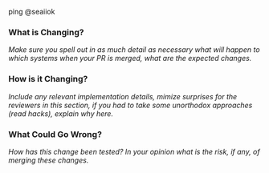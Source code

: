 ping @seaiiok

### What is Changing?

_Make sure you spell out in as much detail as necessary what will happen to which systems when your PR is merged, 
what are the expected changes._

### How is it Changing?

_Include any relevant implementation details, mimize surprises for the reviewers in this section, if you had to take some 
unorthodox approaches (read hacks), explain why here._

### What Could Go Wrong?

_How has this change been tested? In your opinion what is the risk, if any, of merging these changes._
